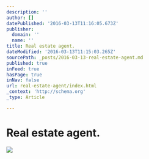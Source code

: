 ```yaml
---
description: ''
author: []
datePublished: '2016-03-13T11:16:05.673Z'
publisher:
  domain: ''
  name: ''
title: Real estate agent.
dateModified: '2016-03-13T11:15:03.265Z'
sourcePath: _posts/2016-03-13-real-estate-agent.md
published: true
inFeed: true
hasPage: true
inNav: false
url: real-estate-agent/index.html
_context: 'http://schema.org'
_type: Article

---
```

# Real estate agent.
![](https://the-grid-user-content.s3-us-west-2.amazonaws.com/a7e98970-b963-4579-891a-0ea0c1ca0d8d.png)